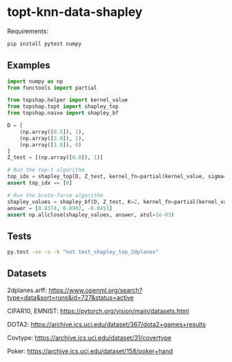 # topt-knn-data-shapley

Requirements:

```bash
pip install pytest numpy 
```
<!--
pip install pytest numpy pandas matplotlib scikit-learn torch torchvision gdown # gdown for CelebA
-->

## Examples

```python
import numpy as np
from functools import partial

from topshap.helper import kernel_value
from topshap.topt import shapley_top
from topshap.naive import shapley_bf

D = [
    (np.array([0.5]), 1),
    (np.array([2.0]), 1),
    (np.array([1.0]), 0)
]
Z_test = [(np.array([0.0]), 1)]

# Run the top-t algorithm
top_idx = shapley_top(D, Z_test, kernel_fn=partial(kernel_value, sigma=1), t=1, K=2, n_clst=1)
assert top_idx == [0]

# Run the brute-force algorithm
shapley_values = shapley_bf(D, Z_test, K=2, kernel_fn=partial(kernel_value, sigma=1))
answer = [0.8374, 0.0902, -0.0451]
assert np.allclose(shapley_values, answer, atol=1e-03)
```


## Tests

```bash
py.test -vv -s -k "not test_shapley_top_2dplanes"
```

## Datasets

2dplanes.arff: https://www.openml.org/search?type=data&sort=runs&id=727&status=active

CIFAR10, EMNIST: https://pytorch.org/vision/main/datasets.html

DOTA2: https://archive.ics.uci.edu/dataset/367/dota2+games+results

Covtype: https://archive.ics.uci.edu/dataset/31/covertype

Poker: https://archive.ics.uci.edu/dataset/158/poker+hand